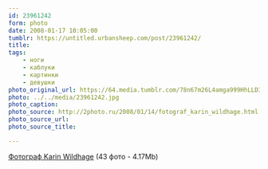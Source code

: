 ```yaml
---
id: 23961242
form: photo
date: 2008-01-17 10:05:00
tumblr: https://untitled.urbansheep.com/post/23961242/
title:
tags:
    - ноги
    - каблуки
    - картинки
    - девушки
photo_original_url: https://64.media.tumblr.com/78n67m26L4amga999HhLLD3f_500.jpg
photo: ../../media/23961242.jpg
photo_caption:
photo_source: http://2photo.ru/2008/01/14/fotograf_karin_wildhage.html
photo_source_url:
photo_source_title:

---
```


<p><a href="http://2photo.ru/2008/01/14/fotograf_karin_wildhage.html">Фотограф Karin Wildhage</a> (43 фото - 4.17Mb)</p>
